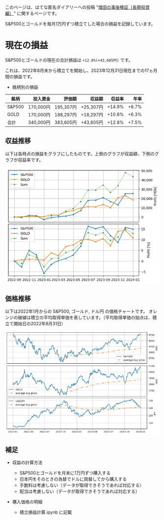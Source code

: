このページは、はてな匿名ダイアリーへの投稿 "[増田の事後検証（長期投資編）](https://anond.hatelabo.jp/20220830191713)" に関するページです。

S&P500とゴールドを毎月1万円ずつ積立てした場合の損益を記録しています。

# 現在の損益
S&P500とゴールドの現在の合計損益は `+12.8%(+43,605円)` です。

これは、2022年8月末から積立てを開始し、2023年12月31日現在までの17ヵ月間の損益です。

- 銘柄別の損益

| 銘柄 | 投入資金 | 評価額 | 収益額 | 収益率 | 年率 |
| --- | ---: | ---: | ---: | ---: | ---: |
| S&P500 | 170,000円 | 195,307円 | +25,307円 | +14.9% | +8.7% |
| GOLD | 170,000円 | 188,297円 | +18,297円 | +10.8% | +6.3% |
| 合計 | 340,000円 | 383,605円 | +43,605円 | +12.8% | +7.5% |

## 収益推移
以下は各時点の損益をグラフにしたものです。上側のグラフが収益額、下側のグラフが収益率です。

![収益推移](./profit.png)

## 価格推移
以下は2022年1月からの S&P500, ゴールド, ドル円 の価格チャートです。
オレンジの破線は積立の平均取得単価を表しています。（平均取得単価の始点は、積立て開始日の2022年8月31日）

![価格推移](./price.png)

## 補足
- 収益の計算方法
  - S&P500とゴールドを月末に1万円ずつ購入する
  - 日本円をそのときの為替でドルに両替してから購入する
  - 手数料は考慮しない（データが取得できそうであれば対応する）
  - 配当は考慮しない（データが取得できそうであれば対応する）

- 購入価格の明細
  - 積立損益計算.ipynb に記載

